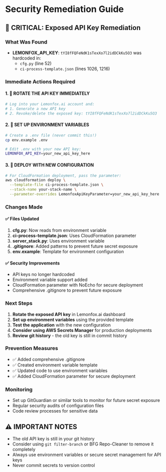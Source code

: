 # Security Remediation Guide

## 🚨 CRITICAL: Exposed API Key Remediation

### What Was Found
- **LEMONFOX_API_KEY**: `tYI8fFQFeNdK1sTexXo7l2idDCkKu5O3` was hardcoded in:
  - `cfg.py` (line 52)
  - `ci-process-template.json` (lines 1026, 1216)

### Immediate Actions Required

#### 1. 🔴 ROTATE THE API KEY IMMEDIATELY
```bash
# Log into your Lemonfox.ai account and:
# 1. Generate a new API key
# 2. Revoke/delete the exposed key: tYI8fFQFeNdK1sTexXo7l2idDCkKu5O3
```

#### 2. 🔴 SET UP ENVIRONMENT VARIABLES
```bash
# Create a .env file (never commit this!)
cp env.example .env

# Edit .env with your new API key:
LEMONFOX_API_KEY=your_new_api_key_here
```

#### 3. 🔴 DEPLOY WITH NEW CONFIGURATION
```bash
# For CloudFormation deployment, pass the parameter:
aws cloudformation deploy \
  --template-file ci-process-template.json \
  --stack-name your-stack-name \
  --parameter-overrides LemonfoxApiKeyParameter=your_new_api_key_here
```

### Changes Made

#### ✅ Files Updated
1. **cfg.py**: Now reads from environment variable
2. **ci-process-template.json**: Uses CloudFormation parameter
3. **server_stack.py**: Uses environment variable
4. **.gitignore**: Added patterns to prevent future secret exposure
5. **env.example**: Template for environment configuration

#### ✅ Security Improvements
- API keys no longer hardcoded
- Environment variable support added
- CloudFormation parameter with NoEcho for secure deployment
- Comprehensive .gitignore to prevent future exposure

### Next Steps

1. **Rotate the exposed API key** in Lemonfox.ai dashboard
2. **Set up environment variables** using the provided template
3. **Test the application** with the new configuration
4. **Consider using AWS Secrets Manager** for production deployments
5. **Review git history** - the old key is still in commit history

### Prevention Measures

- ✅ Added comprehensive .gitignore
- ✅ Created environment variable template
- ✅ Updated code to use environment variables
- ✅ Added CloudFormation parameter for secure deployment

### Monitoring

- Set up GitGuardian or similar tools to monitor for future secret exposure
- Regular security audits of configuration files
- Code review processes for sensitive data

## ⚠️ IMPORTANT NOTES

- The old API key is still in your git history
- Consider using `git filter-branch` or BFG Repo-Cleaner to remove it completely
- Always use environment variables or secure secret management for API keys
- Never commit secrets to version control
